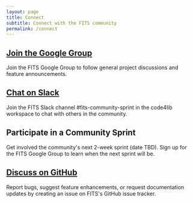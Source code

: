 ```yaml
---
layout: page
title: Connect
subtitle: Connect with the FITS community
permalink: /connect
---
```


<div class="connect-cards">
  <div>
    <h2><a href="https://groups.google.com/forum/#!forum/fits-users">Join the Google Group</a></h2>
    <p>Join the FITS Google Group to follow general project discussions and feature announcements.</p>
  </div>
  <div>
    <h2><a href="https://code4lib.slack.com/archives/C033DU44Q4R">Chat on Slack</a></h2>
    <p>Join the FITS Slack channel #fits-community-sprint in the code4lib workspace to chat with others in the community.</p>
  </div>
  <div>
    <h2>Participate in a Community Sprint</h2>
    <p>Get involved the community's next 2-week sprint (date TBD). Sign up for the FITS Google Group to learn when the next sprint will be.</p>
  </div>
  <div>
    <h2><a href="https://github.com/harvard-lts/fits/issues">Discuss on GitHub</a></h2>
    <p>Report bugs, suggest feature enhancements, or request documentation updates by creating an issue on FITS's GitHub issue tracker.</p>
  </div>
</div>